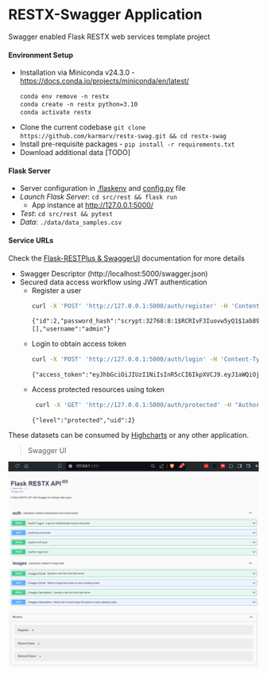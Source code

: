 # RESTX-Swagger Application
Swagger enabled Flask RESTX web services template project

#### Environment Setup
- Installation via Miniconda v24.3.0 - https://docs.conda.io/projects/miniconda/en/latest/
    ```
    conda env remove -n restx
    conda create -n restx python=3.10
    conda activate restx
    ```
- Clone the current codebase `git clone https://github.com/karmarv/restx-swag.git && cd restx-swag`
- Install pre-requisite packages -  `pip install -r requirements.txt`
- Download additional data [TODO]

#### Flask Server 
- Server configuration in [.flaskenv](./.flaskenv) and [config.py](./src/rest/services/config.py) file
- *Launch Flask Server*: `cd src/rest && flask run`
    - App instance at http://127.0.0.1:5000/
- *Test*: `cd src/rest && pytest`
- *Data*: `./data/data_samples.csv`

#### Service URLs
Check the [Flask-RESTPlus & SwaggerUI](https://flask-restplus.readthedocs.io/en/stable/) documentation for more details
- Swagger Descriptor (http://localhost:5000/swagger.json)
- Secured data access workflow using JWT authentication
    - Register a user
        ```bash
        curl -X 'POST' 'http://127.0.0.1:5000/auth/register' -H 'Content-Type: application/json' -d '{ "username": "admin", "password": "Admin@12345"}'
        ```
        ```log
        {"id":2,"password_hash":"scrypt:32768:8:1$RCRIvF3Iuovw5yQ1$1ab8976a30feaeeb7a0e253ac80c8c81aee61d91764c51b52e2c54201750aa28f4cabd540c7de082ea20319eed51908c69bb6caf8db37844379efc65e7507aa4","refresh_tokens":[],"username":"admin"}
        ```
    - Login to obtain access token
        ```bash
        curl -X 'POST' 'http://127.0.0.1:5000/auth/login' -H 'Content-Type: application/json' -d '{ "username": "admin", "password": "Admin@12345" }'
        ```
        ```log
        {"access_token":"eyJhbGciOiJIUzI1NiIsInR5cCI6IkpXVCJ9.eyJ1aWQiOjIsImV4cCI6MTcxMzQzMTUyNiwiaWF0IjoxNzEzMzk1NTI2fQ.wUasFppUnKQrwbDacYOiadYlRHb8I09CMyrhEWUQHs4","refresh_token":"eyJhbGciOiJIUzI1NiIsInR5cCI6IkpXVCJ9.eyJ1aWQiOjIsImV4cCI6MTcxNTk4NzUyNiwiaWF0IjoxNzEzMzk1NTI2fQ.bsoW1TcYr_gXjbjSuYImg7DD_RyL3kYMDc8ujeZE694"}
        ```
    - Access protected resources using token
        ```bash 
         curl -X 'GET' 'http://127.0.0.1:5000/auth/protected' -H "Authorization: Bearer eyJhbGciOiJIUzI1NiIsInR5cCI6IkpXVCJ9.eyJ1aWQiOjIsImV4cCI6MTcxMzQzMTUyNiwiaWF0IjoxNzEzMzk1NTI2fQ.wUasFppUnKQrwbDacYOiadYlRHb8I09CMyrhEWUQHs4"
        ```
        ```log
        {"level":"protected","uid":2}
        ```

These datasets can be consumed by [Highcharts](https://www.highcharts.com/demo) or any other application. 

> Swagger UI

[![Swagger UI](./data/swagger-screenshot.png)](./data/swagger-screenshot.png?raw=true "Swagger UI")